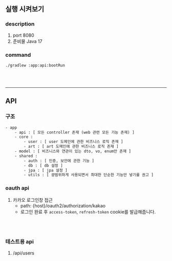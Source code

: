 ## 실행 시켜보기

### description
1. port 8080
2. 준비물 Java 17

### command
`./gradlew :app:api:bootRun`


<br><br>

---
## API

### 구조

```dtd
- app
    - api : [ 모든 controller 존재 (web 관련 모든 기능 존재) ]
    - core :
        - user : [ user 도메인에 관한 비즈니스 로직 존재 ]
        - art : [ art 도메인에 관한 비즈니스 로직 존재 ]
    - model : [ 비즈니스와 연관이 있는 dto, vo, enum만 존재 ]
    - shared : 
        - auth : [ 인증, 보안에 관한 기능 ]
        - db : [ db 설정 ]
        - jpa : [ jpa 설정 ]
        - utils : [ 광범위하게 사용되면서 최대한 단순한 기능만 넣기를 권고 ]
```

### oauth api
1. 카카오 로그인창 접근
   + path: {host}/oauth2/authorization/kakao
   + 로그인 완료 후 `access-token`, `refresh-token` cookie를 발급해줍니다.

    
<br> <br>


### 테스트용 api
1. /api/users
